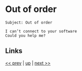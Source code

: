 # Out of order

    Subject: Out of order

    I can’t connect to your software 
    Could you help me?

## Links

[<< prev](2019-09-12.md) | [up](../) | [next >> ](../2020/2020-02-11.md)
